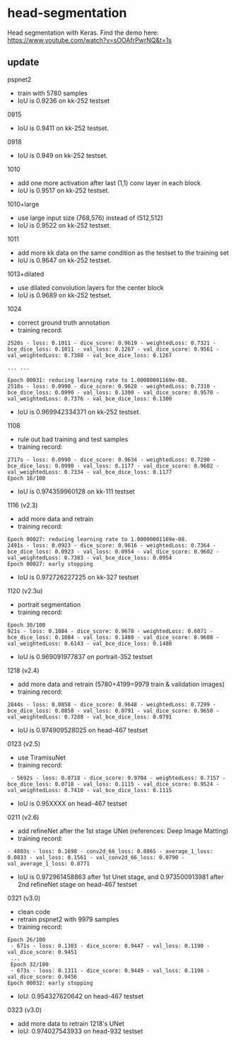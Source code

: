 # head-segmentation
Head segmentation with Keras.
Find the demo here: https://www.youtube.com/watch?v=sOOAfrPwrNQ&t=1s

## update
pspnet2
- train with 5780 samples
- IoU is 0.9236 on kk-252 testset

0915

- IoU is 0.9411 on kk-252 testset.

0918

- IoU is 0.949 on kk-252 testset.

1010

- add one more activation after last (1,1) conv layer in each block
- IoU is 0.9517 on kk-252 testset.

1010+large

- use large input size (768,576) instead of (512,512)
- IoU is 0.9522 on kk-252 testset.

1011

- add more kk data on the same condition as the testset to the training set
- IoU is 0.9647 on kk-252 testset.

1013+dilated

- use dilated convolution layers for the center block
- IoU is 0.9689 on kk-252 testset.

1024

- correct ground truth annotation
- training record: 
```
2520s - loss: 0.1011 - dice_score: 0.9619 - weightedLoss: 0.7321 - bce_dice_loss: 0.1011 - val_loss: 0.1267 - val_dice_score: 0.9561 - val_weightedLoss: 0.7388 - val_bce_dice_loss: 0.1267

... ...

Epoch 00031: reducing learning rate to 1.00000001169e-08.
2518s - loss: 0.0990 - dice_score: 0.9628 - weightedLoss: 0.7310 - bce_dice_loss: 0.0990 - val_loss: 0.1300 - val_dice_score: 0.9570 - val_weightedLoss: 0.7376 - val_bce_dice_loss: 0.1300
```

- IoU is 0.969942334371 on kk-252 testset.

1108
- rule out bad training and test samples
- training record:
```
2717s - loss: 0.0990 - dice_score: 0.9634 - weightedLoss: 0.7290 - bce_dice_loss: 0.0990 - val_loss: 0.1177 - val_dice_score: 0.9602 - val_weightedLoss: 0.7334 - val_bce_dice_loss: 0.1177
Epoch 16/100
```
- IoU is 0.974359960128 on kk-111 testset

1116 (v2.3)
- add more data and retrain
- training record:
```
Epoch 00027: reducing learning rate to 1.00000001169e-08.
2491s - loss: 0.0923 - dice_score: 0.9616 - weightedLoss: 0.7364 - bce_dice_loss: 0.0923 - val_loss: 0.0954 - val_dice_score: 0.9602 - val_weightedLoss: 0.7383 - val_bce_dice_loss: 0.0954
Epoch 00027: early stopping
```
- IoU is 0.972726227225 on kk-327 testset

1120 (v2.3u)
- portrait segmentation
- training record:
```
Epoch 30/100
921s - loss: 0.1084 - dice_score: 0.9678 - weightedLoss: 0.6071 - bce_dice_loss: 0.1084 - val_loss: 0.1480 - val_dice_score: 0.9608 - val_weightedLoss: 0.6143 - val_bce_dice_loss: 0.1480
```
- IoU is 0.969091977837 on portrait-352 testset

1218 (v2.4)
- add more data and retrain (5780+4199=9979 train & validation images)
- training record:
```
2844s - loss: 0.0858 - dice_score: 0.9648 - weightedLoss: 0.7299 - bce_dice_loss: 0.0858 - val_loss: 0.0791 - val_dice_score: 0.9650 - val_weightedLoss: 0.7288 - val_bce_dice_loss: 0.0791
```
- IoU is 0.974909528025 on head-467 testset

0123 (v2.5)
- use TiramisuNet
- training record:
```
 - 5692s - loss: 0.0718 - dice_score: 0.9704 - weightedLoss: 0.7157 - bce_dice_loss: 0.0718 - val_loss: 0.1115 - val_dice_score: 0.9524 - val_weightedLoss: 0.7410 - val_bce_dice_loss: 0.1115
```
- IoU is 0.95XXXX on head-467 testset

0211 (v2.6)
- add refineNet after the 1st stage UNet (references: Deep Image Matting)
- training record:
``` 
- 4803s - loss: 0.1698 - conv2d_66_loss: 0.0865 - average_1_loss: 0.0833 - val_loss: 0.1561 - val_conv2d_66_loss: 0.0790 - val_average_1_loss: 0.0771
```
- IoU is 0.972961458863 after 1st Unet stage, and 0.973500913981 after 2nd refineNet stage on head-467 testset

0321 (v3.0)
- clean code
- retrain pspnet2 with 9979 samples
- training record:
```
Epoch 26/100
 - 671s - loss: 0.1303 - dice_score: 0.9447 - val_loss: 0.1190 - val_dice_score: 0.9451
 ...
 Epoch 32/100
 - 673s - loss: 0.1311 - dice_score: 0.9449 - val_loss: 0.1198 - val_dice_score: 0.9456
Epoch 00032: early stopping
```
- IoU: 0.954327620642 on head-467 testset

0323 (v3.0)
- add more data to retrain 1218's UNet
- IoU: 0.974027543933 on head-932 testset
